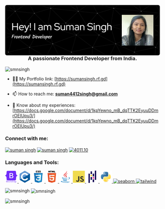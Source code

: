 <img align="right" alt="header" src="/github-header-image.png">
<h3 align="center">A passionate Frontend Developer from India.</h3>
<p align="left"> <img src="https://komarev.com/ghpvc/?username=smnsingh&label=Profile%20views&color=0e75b6&style=flat" alt="smnsingh" /> </p>

- 👨‍💻 My Portfolio link: [https://sumansingh.rf.gd](https://sumansingh.rf.gd)

- 📫 How to reach me: **suman4412singh@gmail.com**

- 📄 Know about my experiences: [https://docs.google.com/document/d/1kpYewno_mB_dqTTK2EyuuDDmrOEIUpu3/](https://docs.google.com/document/d/1kpYewno_mB_dqTTK2EyuuDDmrOEIUpu3/)

<h3 align="left">Connect with me:</h3>
<p align="left">

<a href="https://github.com/SmnSingh/" target="blank"><img align="center" src="https://raw.githubusercontent.com/rahuldkjain/github-profile-readme-generator/master/src/images/icons/Social/github.svg" alt="suman singh" height="30" width="40" /></a>
<a href="https://www.linkedin.com/in/suman-singh-5a5a3324a/" target="blank"><img align="center" src="https://raw.githubusercontent.com/rahuldkjain/github-profile-readme-generator/master/src/images/icons/Social/linked-in-alt.svg" alt="suman singh" height="30" width="40" /></a>
<a href="https://instagram.com/4011.10" target="blank"><img align="center" src="https://raw.githubusercontent.com/rahuldkjain/github-profile-readme-generator/master/src/images/icons/Social/instagram.svg" alt="4011.10" height="30" width="40" /></a>
</p>

<h3 align="left">Languages and Tools:</h3>
<p align="left"> <a href="https://getbootstrap.com" target="_blank" rel="noreferrer"> <img src="https://raw.githubusercontent.com/devicons/devicon/master/icons/bootstrap/bootstrap-plain-wordmark.svg" alt="bootstrap" width="40" height="40"/> </a> <a href="https://www.cprogramming.com/" target="_blank" rel="noreferrer"> <img src="https://raw.githubusercontent.com/devicons/devicon/master/icons/c/c-original.svg" alt="c" width="40" height="40"/> </a> <a href="https://www.w3schools.com/css/" target="_blank" rel="noreferrer"> <img src="https://raw.githubusercontent.com/devicons/devicon/master/icons/css3/css3-original-wordmark.svg" alt="css3" width="40" height="40"/> </a> <a href="https://www.w3.org/html/" target="_blank" rel="noreferrer"> <img src="https://raw.githubusercontent.com/devicons/devicon/master/icons/html5/html5-original-wordmark.svg" alt="html5" width="40" height="40"/> </a> <a href="https://www.java.com" target="_blank" rel="noreferrer"> <img src="https://raw.githubusercontent.com/devicons/devicon/master/icons/java/java-original.svg" alt="java" width="40" height="40"/> </a> <a href="https://developer.mozilla.org/en-US/docs/Web/JavaScript" target="_blank" rel="noreferrer"> <img src="https://raw.githubusercontent.com/devicons/devicon/master/icons/javascript/javascript-original.svg" alt="javascript" width="40" height="40"/> </a> <a href="https://pandas.pydata.org/" target="_blank" rel="noreferrer"> <img src="https://raw.githubusercontent.com/devicons/devicon/2ae2a900d2f041da66e950e4d48052658d850630/icons/pandas/pandas-original.svg" alt="pandas" width="40" height="40"/> </a> <a href="https://www.python.org" target="_blank" rel="noreferrer"> <img src="https://raw.githubusercontent.com/devicons/devicon/master/icons/python/python-original.svg" alt="python" width="40" height="40"/> </a> <a href="https://seaborn.pydata.org/" target="_blank" rel="noreferrer"> <img src="https://seaborn.pydata.org/_images/logo-mark-lightbg.svg" alt="seaborn" width="40" height="40"/> </a> <a href="https://tailwindcss.com/" target="_blank" rel="noreferrer"> <img src="https://www.vectorlogo.zone/logos/tailwindcss/tailwindcss-icon.svg" alt="tailwind" width="40" height="40"/> </a> </p>

<p><img align="left" src="https://github-readme-stats.vercel.app/api/top-langs?username=smnsingh&show_icons=true&locale=en&layout=compact" alt="smnsingh" /></p>

<p>&nbsp;<img align="center" src="https://github-readme-stats.vercel.app/api?username=smnsingh&show_icons=true&locale=en" alt="smnsingh" /></p>

<p><img align="center" src="https://github-readme-streak-stats.herokuapp.com/?user=smnsingh&" alt="smnsingh" /></p>
